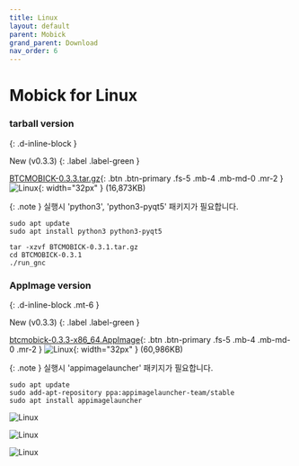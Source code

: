 ```yaml
---
title: Linux
layout: default
parent: Mobick
grand_parent: Download
nav_order: 6
---
```


# Mobick for Linux

### tarball version
{: .d-inline-block }

New (v0.3.3)
{: .label .label-green }

[BTCMOBICK-0.3.3.tar.gz](/html/dist/mobick/0.3.3/BTCMOBICK-0.3.3.tar.gz){: .btn .btn-primary .fs-5 .mb-4 .mb-md-0 .mr-2 }
![Linux](/html/assets/images/linux.svg){: width="32px" }
(16,873KB)

{: .note }
실행시 'python3', 'python3-pyqt5' 패키지가 필요합니다.

```shell
sudo apt update
sudo apt install python3 python3-pyqt5
```

```shell
tar -xzvf BTCMOBICK-0.3.1.tar.gz
cd BTCMOBICK-0.3.1
./run_gnc
```

### AppImage version
{: .d-inline-block .mt-6 }

New (v0.3.3)
{: .label .label-green }

[btcmobick-0.3.3-x86_64.AppImage](/html/dist/mobick/0.3.3/btcmobick-0.3.3-x86_64.AppImage){: .btn .btn-primary .fs-5 .mb-4 .mb-md-0 .mr-2 }
![Linux](/html/assets/images/linux.svg){: width="32px" }
(60,986KB)

{: .note }
실행시 'appimagelauncher' 패키지가 필요합니다.

```shell
sudo apt update
sudo add-apt-repository ppa:appimagelauncher-team/stable
sudo apt install appimagelauncher
```

![Linux](/html/assets/images/howto.linux.b1.png)

![Linux](/html/assets/images/howto.linux.b2.png)

![Linux](/html/assets/images/howto.linux.b3.png)
